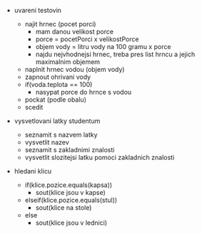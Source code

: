 - uvareni testovin
	- najit hrnec (pocet porci)
		- mam danou velikost porce
		- porce = pocetPorci x velikostPorce
		- objem vody = litru vody na 100 gramu x porce
		- najdu nejvhodnejsi hrnec, treba pres list hrncu a jejich maximalnim objemem
	- naplnit hrnec vodou (objem vody)
	- zapnout ohrivani vody
	- if(voda.teplota == 100)
		- nasypat porce do hrnce s vodou
	- pockat (podle obalu)
	- scedit

 - vysvetlovani latky studentum
	 - seznamit s nazvem latky
	 - vysvetlit nazev
	 - seznamit s zakladnimi znalosti
	 - vysvetlit slozitejsi latku pomoci zakladnich znalosti

- hledani klicu
	- if(klice.pozice.equals(kapsa))
		- sout(klice jsou v kapse)
	- elseif(klice.pozice.equals(stul))
		- sout(klice na stole)
	- else
		- sout(klice jsou v lednici)
